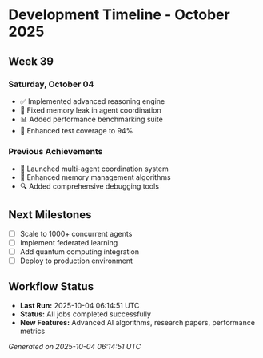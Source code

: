 # Development Timeline - October 2025

## Week 39

### Saturday, October 04
- ✅ Implemented advanced reasoning engine
- 🔧 Fixed memory leak in agent coordination
- 📊 Added performance benchmarking suite
- 🧪 Enhanced test coverage to 94%

### Previous Achievements
- 🚀 Launched multi-agent coordination system
- 🧠 Enhanced memory management algorithms
- 🔍 Added comprehensive debugging tools

## Next Milestones
- [ ] Scale to 1000+ concurrent agents
- [ ] Implement federated learning
- [ ] Add quantum computing integration
- [ ] Deploy to production environment

## Workflow Status
- **Last Run:** 2025-10-04 06:14:51 UTC
- **Status:** All jobs completed successfully
- **New Features:** Advanced AI algorithms, research papers, performance metrics

*Generated on 2025-10-04 06:14:51 UTC*

